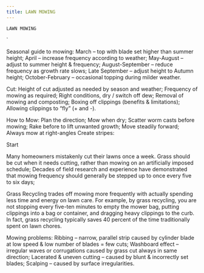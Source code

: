 ```yaml
---
title: LAWN MOWING
---
```

`LAWN MOWING`

`

Seasonal guide to mowing:
March – top with blade set higher than summer height;
April – increase frequency according to weather;
May-August – adjust to summer height & frequency;
August-September – reduce frequency as growth rate slows;
Late September – adjust height to Autumn height;
October-February – occasional topping during milder weather.

Cut:
Height of cut adjusted as needed by season and weather;
Frequency of mowing as required;
Right conditions, dry / switch off dew;
Removal of mowing and composting;
Boxing off clippings (benefits & limitations);
Allowing clippings to “fly” (+ and -).

How to Mow: 
Plan the direction;
Mow when dry;
Scatter worm casts before mowing;
Rake before to lift unwanted growth; 
Move steadily forward;
Always mow at right-angles
Create stripes:

Start

Many homeowners mistakenly cut their lawns once a week.  Grass should be cut when it needs cutting, rather than mowing on an artificially imposed schedule;
Decades of field research and experience have demonstrated that mowing frequency should generally be stepped up to once every five to six days;

Grass Recycling trades off mowing more frequently with actually spending less time and energy on lawn care.  For example, by grass recycling, you are not stopping every five-ten minutes to empty the mower bag, putting clippings into a bag or container, and dragging heavy clippings to the curb.  In fact, grass recycling typically saves 40 percent of the time traditionally spent on lawn chores.

Mowing problems:
Ribbing – narrow, parallel strip caused by cylinder blade at low speed & low number of blades = few cuts;
Washboard effect – irregular waves or corrugations  caused by grass cut always in same direction;
Lacerated & uneven cutting – caused by blunt & incorrectly set blades;
Scalping – caused by surface irregularities.

